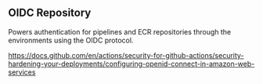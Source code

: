 ﻿## OIDC Repository

Powers authentication for pipelines and ECR repositories through the environments using the OIDC protocol.

https://docs.github.com/en/actions/security-for-github-actions/security-hardening-your-deployments/configuring-openid-connect-in-amazon-web-services